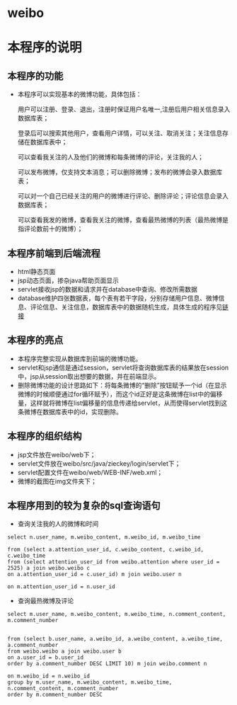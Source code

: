 weibo
=====
# 本程序的说明

## 本程序的功能
- 本程序可以实现基本的微博功能，具体包括：

    用户可以注册、登录、退出，注册时保证用户名唯一,注册后用户相关信息录入数据库表；

    登录后可以搜索其他用户，查看用户详情，可以关注、取消关注；关注信息存储在数据库表中；
    
    可以查看我关注的人及他们的微博和每条微博的评论，关注我的人；

    可以发布微博，仅支持文本消息；可以删除微博；发布的微博会录入数据库表；
    
    可以对一个自己已经关注的用户的微博进行评论、删除评论；评论信息会录入数据库表；

    可以查看我发的微博，查看我关注的微博，查看最热微博的列表（最热微博是指评论数前十的微博）；
    
## 本程序前端到后端流程
- html静态页面
- jsp动态页面，掺杂java帮助页面显示
- servlet接收jsp的数据和请求并在database中查询、修改所需数据
- database维护四张数据表，每个表有若干字段，分别存储用户信息、微博信息、评论信息、关注信息，数据库表中的数据随机生成，具体生成的程序见[链接](https://github.com/changsiyuan/creat_weibo_data)

## 本程序的亮点
- 本程序完整实现从数据库到前端的微博功能。
- servlet和jsp通信是通过session，servlet将查询数据库表的结果放在session中，jsp从session取出想要的数据，并在前端显示。
- 删除微博功能的设计思路如下：将每条微博的“删除”按钮赋予一个id（在显示微博的时候顺便通过for循环赋予），而这个id正好是这条微博在list中的偏移量，这样就将微博在list偏移量的信息传递给servlet，从而使得servlet找到这条微博在数据库表中的id，实现删除。

## 本程序的组织结构
- jsp文件放在weibo/web下；
- servlet文件放在weibo/src/java/zieckey/login/servlet下；
- servlet配置文件在weibo/web/WEB-INF/web.xml；
- 微博的截图在img文件夹下；

## 本程序用到的较为复杂的sql查询语句
- 查询关注我的人的微博和时间
```
select n.user_name, m.weibo_content, m.weibo_id, m.weibo_time

from (select a.attention_user_id, c.weibo_content, c.weibo_id, c.weibo_time 
from (select attention_user_id from weibo.attention where user_id = 2525) a join weibo.weibo c
on a.attention_user_id = c.user_id) m join weibo.user n

on m.attention_user_id = n.user_id
```
- 查询最热微博及评论
```
select m.user_name, m.weibo_content, m.weibo_time, n.comment_content, m.comment_number


from (select b.user_name, a.weibo_id, a.weibo_content, a.weibo_time, a.comment_number
from weibo.weibo a join weibo.user b
on a.user_id = b.user_id
order by a.comment_number DESC LIMIT 10) m join weibo.comment n

on m.weibo_id = n.weibo_id
group by m.user_name, m.weibo_content, m.weibo_time, n.comment_content, m.comment_number
order by m.comment_number DESC 
```

